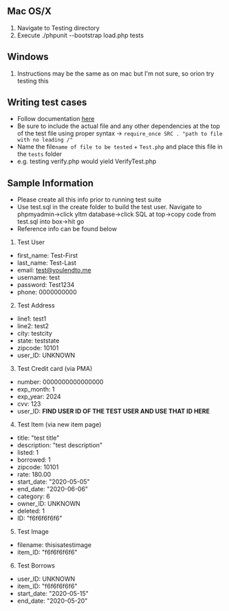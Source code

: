 ## Mac OS/X
1. Navigate to Testing directory
2. Execute ./phpunit --bootstrap load.php tests

## Windows
1. Instructions may be the same as on mac but I'm not sure, so orion try testing this

## Writing test cases
- Follow documentation [here](https://phpunit.readthedocs.io/en/9.0/writing-tests-for-phpunit.html)
- Be sure to include the actual file and any other dependencies at the top of the test file using proper syntax -> ```require_once SRC . "path to file with no leading /"```
- Name the file```name of file to be tested``` + ```Test.php``` and place this file in the ```tests``` folder
- e.g. testing verify.php would yield VerifyTest.php


## Sample Information
- Please create all this info prior to running test suite
- Use test.sql in the create folder to build the test user. Navigate to phpmyadmin->click yltm database->click SQL at top->copy code from test.sql into box->hit go
- Reference info can be found below


1. Test User
  * first_name: Test-First
  * last_name: Test-Last
  * email: test@youlendto.me
  * username: test
  * password: Test1234
  * phone: 0000000000

2. Test Address
  * line1: test1
  * line2: test2
  * city: testcity
  * state: teststate
  * zipcode: 10101
  * user_ID: UNKNOWN

3. Test Credit card (via PMA)
  * number: 0000000000000000
  * exp_month: 1
  * exp_year: 2024
  * cvv: 123
  * user_ID: **FIND USER ID OF THE TEST USER AND USE THAT ID HERE**

4. Test Item (via new item page)
  * title: "test title"
  * description: "test description"
  * listed: 1
  * borrowed: 1
  * zipcode: 10101
  * rate: 180.00
  * start_date: "2020-05-05"
  * end_date: "2020-06-06"
  * category: 6
  * owner_ID: UNKNOWN
  * deleted: 1
  * ID: "f6f6f6f6f6"

5. Test Image
  * filename: thisisatestimage
  * item_ID: "f6f6f6f6f6"

6. Test Borrows
  * user_ID: UNKNOWN
  * item_ID: "f6f6f6f6f6"
  * start_date: "2020-05-15"
  * end_date: "2020-05-20"
